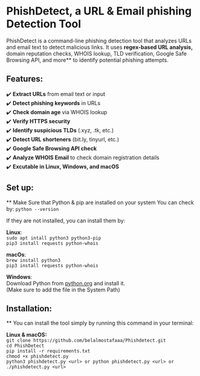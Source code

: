 # PhishDetect, a URL & Email phishing Detection Tool

PhishDetect is a command-line phishing detection tool that analyzes URLs and email text to detect malicious links. It uses **regex-based URL analysis,** domain reputation checks, WHOIS lookup, TLD verification, Google Safe Browsing API, and more** to identify potential phishing attempts.

## Features:
✔️ **Extract URLs** from email text or input  
✔️ **Detect phishing keywords** in URLs  
✔️ **Check domain age** via WHOIS lookup  
✔️ **Verify HTTPS security**  
✔️ **Identify suspicious TLDs** (.xyz, .tk, etc.)  
✔️ **Detect URL shorteners** (bit.ly, tinyurl, etc.)  
✔️ **Google Safe Browsing API check**  
✔️ **Analyze WHOIS Email** to check domain registration details <br>
✔️ **Excutable in Linux, Windows, and macOS**

## Set up:
** Make Sure that Python & pip are installed on your system
  You can check by:
      `python --version`

  If they are not installed, you can install them by:

  **Linux**: <br>
    `sudo apt intall python3 python3-pip` <br>
    `pip3 install requests python-whois`


  **macOs**: <br>
    `brew install python3` <br>
    `pip3 install requests python-whois`


  **Windows**: <br>
    Download Python from [python.org](url) and install it. <br>
      (Make sure to add the file in the System Path)


## Installation:
 ** You can install the tool simply by running this command in your terminal:

   **Linux & macOS:** <br>
    `git clone https://github.com/belalmostafaaa/Phishdetect.git` <br>
    `cd PhishDetect` <br>
    `pip install -r requirements.txt` <br>
    `chmod +x phishdetect.py` <br>
    `python3 phishdetect.py <url> or python phishdetect.py <url> or ./phishdetect.py <url>` <br>
